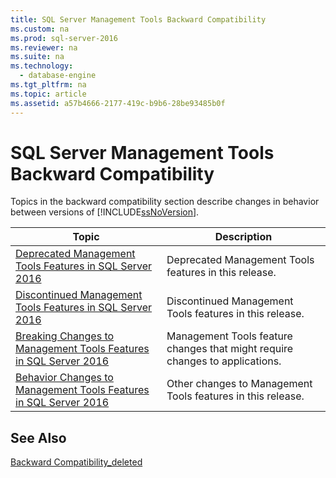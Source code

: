 ```yaml
---
title: SQL Server Management Tools Backward Compatibility
ms.custom: na
ms.prod: sql-server-2016
ms.reviewer: na
ms.suite: na
ms.technology: 
  - database-engine
ms.tgt_pltfrm: na
ms.topic: article
ms.assetid: a57b4666-2177-419c-b9b6-28be93485b0f
---
```

# SQL Server Management Tools Backward Compatibility
  Topics in the backward compatibility section describe changes in behavior between versions of [!INCLUDE[ssNoVersion](../../Token\Other/ssNoVersion_md.md)].  
  
|**Topic**|**Description**|  
|---------------|---------------------|  
|[Deprecated Management Tools Features in SQL Server 2016](../../Topics\TopicNameNotContainA/Deprecated-Management-Tools-Features-in-SQL-Server-2016.md)|Deprecated Management Tools features in this release.|  
|[Discontinued Management Tools Features in SQL Server 2016](../../Topics\TopicNameNotContainA/Discontinued-Management-Tools-Features-in-SQL-Server-2016.md)|Discontinued Management Tools features in this release.|  
|[Breaking Changes to Management Tools Features in SQL Server 2016](../../Topics\TopicNameNotContainA/Breaking-Changes-to-Management-Tools-Features-in-SQL-Server-2016.md)|Management Tools feature changes that might require changes to applications.|  
|[Behavior Changes to Management Tools Features in SQL Server 2016](../../Topics\TopicNameNotContainA/Behavior-Changes-to-Management-Tools-Features-in-SQL-Server-2016.md)|Other changes to Management Tools features in this release.|  
  
## See Also  
 [Backward Compatibility_deleted](../Topic/Backward%20Compatibility_deleted.md)  
  
  